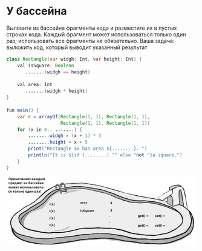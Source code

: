 # У бассейна

Выловите из бассейна фрагменты кода 
и разместите их в пустых строках кода. 
Каждый фрагмент может использоваться только один раз; использовать все 
фрагменты не обязательно. Ваша задача: выложить код, который выводит 
указанный результат

```java  
class Rectangle(var widgh: Int, var height: Int) {
    val isSquare: Boolean
       .......(widgh == height)

    val area: Int
       .......(widgh * height)
}

fun main() {
    var r = arrayOf(Rectangle(1, 1), Rectangle(1, 1),
                    Rectangle(1, 1), Rectangle(1, 1))
    for (x in 0.. .......) {
        ........widgh = (x + 1) * 3
        ........height = x + 5
        print("Rectangle $x has area ${........}. ")
        println("It is ${if (........) "" else "not "}a square.")
    }
}
``` 
![](https://github.com/Oljua/Head-First-Kotlin/blob/main/screenshots/TaskNearPoolApp4.png)